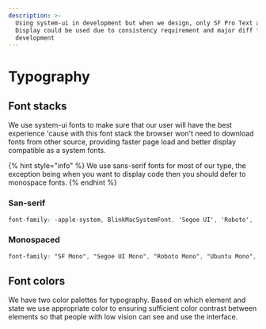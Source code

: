 ```yaml
---
description: >-
  Using system-ui in development but when we design, only SF Pro Text and SF Pro
  Display could be used due to consistency requirement and major diff from
  development
---
```


# Typography

## Font stacks

We use system-ui fonts to make sure that our user will have the best experience 'cause with this font stack the browser won't need to download fonts from other source, providing faster page load and better display compatible as a system fonts. 

{% hint style="info" %}
We use sans-serif fonts for most of our type, the exception being when you want to display code then you should defer to monospace fonts.
{% endhint %}

### San-serif

```css
font-family: -apple-system, BlinkMacSystemFont, 'Segoe UI', 'Roboto', 'Oxygen', 'Ubuntu', 'Fira Sans', 'Droid Sans', 'Helvetica Neue', sans-serif;
```

### Monospaced

```css
font-family: "SF Mono", "Segoe UI Mono", "Roboto Mono", "Ubuntu Mono", Menlo, Courier, monospace;
```

## Font colors

We have two color palettes for typography. Based on which element and state we use appropriate color to ensuring sufficient color contrast between elements so that people with low vision can see and use the interface.



